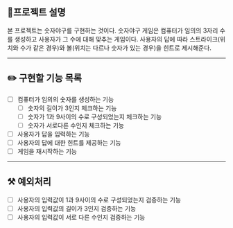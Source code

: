 ## 📕프로젝트 설명
본 프로젝트는 숫자야구를 구현하는 것이다. 숫자야구 게임은 컴퓨터가 임의의 3자리 수를 생성하고 사용자가 그 수에 대해 맞추는 게임이다.
사용자의 답에 따라 스트라이크(위치와 수가 같은 경우)와 볼(위치는 다르나 숫자가 있는 경우)을 힌트로 제시해준다.

--- 

## ✏️ 구현할 기능 목록
- [ ] 컴퓨터가 임의의 숫자를 생성하는 기능
    - [ ] 숫자의 길이가 3인지 체크하는 기능
    - [ ] 숫자가 1과 9사이의 수로 구성되었는지 체크하는 기능
    - [ ] 숫자가 서로다른 수인지 체크하는 기능
- [ ] 사용자가 답을 입력하는 기능
- [ ] 사용자의 답에 대한 힌트를 제공하는 기능
- [ ] 게임을 재시작하는 기능

--- 

## ⚒️ 예외처리
- [ ] 사용자의 입력값이 1과 9사이의 수로 구성되었는지 검증하는 기능
- [ ] 사용자의 입력값의 길이가 3인지 검증하는 기능
- [ ] 사용자의 입력값이 서로 다른 수인지 검증하는 기능